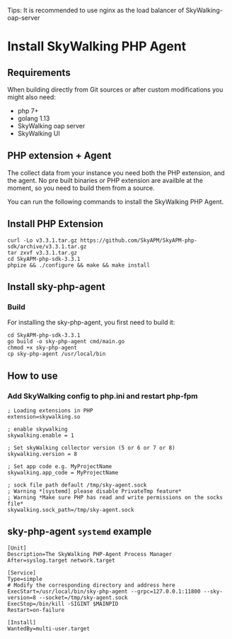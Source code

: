 Tips: It is recommended to use nginx as the load balancer of SkyWalking-oap-server

# Install SkyWalking PHP Agent

## Requirements
When building directly from Git sources or after custom modifications you might also need:
* php 7+
* golang 1.13
* SkyWalking oap server
* SkyWalking UI

## PHP extension + Agent
The collect data from your instance you need both the PHP extension, and the agent. 
No pre built binaries or PHP extension are availble at the moment, so you need to
build them from a source.

You can run the following commands to install the SkyWalking PHP Agent.

## Install PHP Extension
```shell script
curl -Lo v3.3.1.tar.gz https://github.com/SkyAPM/SkyAPM-php-sdk/archive/v3.3.1.tar.gz
tar zxvf v3.3.1.tar.gz
cd SkyAPM-php-sdk-3.3.1
phpize && ./configure && make && make install
```

## Install sky-php-agent
### Build
For installing the sky-php-agent, you first need to build it:

```shell script
cd SkyAPM-php-sdk-3.3.1
go build -o sky-php-agent cmd/main.go
chmod +x sky-php-agent
cp sky-php-agent /usr/local/bin
```

## How to use

### Add SkyWalking config to php.ini and restart php-fpm

```shell script
; Loading extensions in PHP
extension=skywalking.so

; enable skywalking
skywalking.enable = 1

; Set skyWalking collector version (5 or 6 or 7 or 8)
skywalking.version = 8

; Set app code e.g. MyProjectName
skywalking.app_code = MyProjectName

; sock file path default /tmp/sky-agent.sock
; Warning *[systemd] please disable PrivateTmp feature*
; Warning *Make sure PHP has read and write permissions on the socks file*
skywalking.sock_path=/tmp/sky-agent.sock
```

## sky-php-agent `systemd` example

```shell script
[Unit]
Description=The SkyWalking PHP-Agent Process Manager
After=syslog.target network.target

[Service]
Type=simple
# Modify the corresponding directory and address here
ExecStart=/usr/local/bin/sky-php-agent --grpc=127.0.0.1:11800 --sky-version=8 --socket=/tmp/sky-agent.sock
ExecStop=/bin/kill -SIGINT $MAINPID
Restart=on-failure

[Install]
WantedBy=multi-user.target
```
